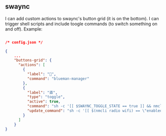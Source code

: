 ## swaync

I can add custom actions to swaync's button grid (it is on the bottom). I can trigger shell scripts and include toogle commands (to switch something on and off). Example:

``` json

/* config.json */

{
    ...
    "buttons-grid": {
      "actions": [
        {
          "label": "󰂯",
          "command": "blueman-manager"
        },
        {
          "label": "直",
          "type": "toggle",
          "active": true,
          "command": "sh -c '[[ $SWAYNC_TOGGLE_STATE == true ]] && nmcli radio wifi on || nmcli radio wifi off'",
          "update_command": "sh -c '[[ $(nmcli radio wifi) == \"enabled\" ]] && echo true || echo false'"
        }
      ]
    }
}

```

